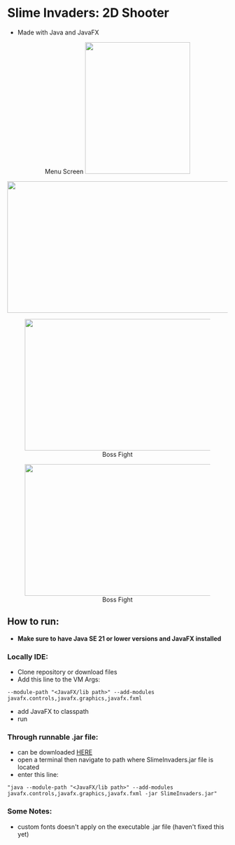 # Slime Invaders: 2D Shooter
- Made with Java and JavaFX


<p  align="center">
  Menu Screen
  <img src="https://github.com/user-attachments/assets/63b8a9b9-100a-4a9f-80a7-060815a8897f" width = "240" height = "300">
</p>
<p align="center">
  <img src="https://github.com/user-attachments/assets/03cde49b-1650-4f95-8142-60903a104c9d" width = "600" height = "300">
</p>

<figure align="center">
  <img src="https://github.com/user-attachments/assets/41c2dacf-223b-4900-b9fb-efc763a7141a" width = "600" height = "300">
  <figcaption>
    Boss Fight
  </figcaption>
</figure>
<figure align="center">
  <img src="https://github.com/user-attachments/assets/e7e6c2cc-f8f7-40b9-9ef6-23c1fb00a68a" width = "600" height = "300">
  <figcaption>
    Boss Fight
  </figcaption>
</figure>





## How to run:
- **Make sure to have Java SE 21 or lower versions and JavaFX installed**

### Locally IDE:
- Clone repository or download files
- Add this line to the VM Args:
```
--module-path "<JavaFX/lib path>" --add-modules javafx.controls,javafx.graphics,javafx.fxml
```
- add JavaFX to classpath
- run

### Through runnable .jar file:
- can be downloaded [HERE](https://drive.google.com/file/d/1esINmZQYA-6gaVS8rmJvXtYTfJA9o7Ww/view?usp=sharing)
- open a terminal then navigate to path where SlimeInvaders.jar file is located
- enter this line:
```
"java --module-path "<JavaFX/lib path>" --add-modules javafx.controls,javafx.graphics,javafx.fxml -jar SlimeInvaders.jar"
```

### Some Notes:
- custom fonts doesn't apply on the executable .jar file (haven't fixed this yet)
